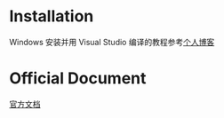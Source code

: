 # Installation

Windows 安装并用 Visual Studio 编译的教程参考[个人博客](https://darkenstar.github.io/2024/12/02/pybind11-Installation/)

# Official Document

[官方文档](https://pybind11.readthedocs.io/en/stable/index.html)